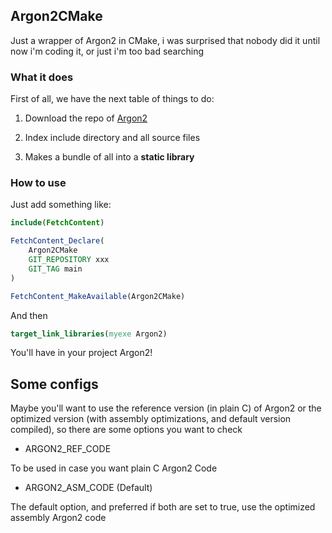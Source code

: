 ## Argon2CMake

Just a wrapper of Argon2 in CMake, i was surprised that nobody did it until now i'm coding it, or just i'm too bad searching

### What it does

First of all, we have the next table of things to do:

1. Download the repo of [Argon2](https://github.com/P-H-C/phc-winner-argon2) 

2. Index include directory and all source files

3. Makes a bundle of all into a **static library**

### How to use

Just add something like:

```cmake
include(FetchContent)

FetchContent_Declare(
    Argon2CMake
    GIT_REPOSITORY xxx
    GIT_TAG main
)

FetchContent_MakeAvailable(Argon2CMake)
```

And then

```cmake
target_link_libraries(myexe Argon2)
```

You'll have in your project Argon2!

## Some configs

Maybe you'll want to use the reference version (in plain C) of Argon2 or the optimized version (with assembly optimizations, and default version compiled), so there are some options you want to check

* ARGON2_REF_CODE

To be used in case you want plain C Argon2 Code

* ARGON2_ASM_CODE (Default)

The default option, and preferred if both are set to true, use the optimized assembly Argon2 code